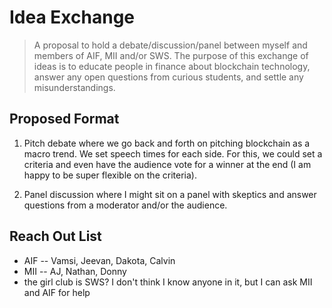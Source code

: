 # Idea Exchange

> A proposal to hold a debate/discussion/panel between myself and members of AIF, MII and/or SWS. The purpose of this exchange of ideas is to educate people in finance about blockchain technology, answer any open questions from curious students, and settle any misunderstandings.

## Proposed Format

1. Pitch debate where we go back and forth on pitching blockchain as a macro trend. We set speech times for each side. For this, we could set a criteria and even have the audience vote for a winner at the end (I am happy to be super flexible on the criteria).

2. Panel discussion where I might sit on a panel with skeptics and answer questions from a moderator and/or the audience.

## Reach Out List

* AIF -- Vamsi, Jeevan, Dakota, Calvin
* MII -- AJ, Nathan, Donny
* the girl club is SWS? I don't think I know anyone in it, but I can ask MII and AIF for help